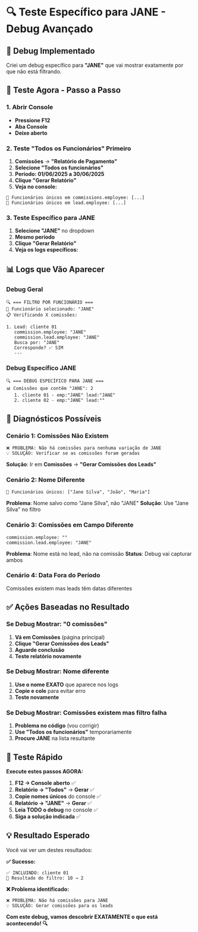 # 🔍 Teste Específico para JANE - Debug Avançado

## 🎯 **Debug Implementado**

Criei um debug específico para **"JANE"** que vai mostrar exatamente por que não está filtrando.

## 🚀 **Teste Agora - Passo a Passo**

### **1. Abrir Console**
- **Pressione F12**
- **Aba Console**
- **Deixe aberto**

### **2. Teste "Todos os Funcionários" Primeiro**
1. **Comissões** → **"Relatório de Pagamento"**
2. **Selecione "Todos os funcionários"**
3. **Período: 01/06/2025 a 30/06/2025**
4. **Clique "Gerar Relatório"**
5. **Veja no console:**

```
👥 Funcionários únicos em commissions.employee: [...]
👥 Funcionários únicos em lead.employee: [...]
```

### **3. Teste Específico para JANE**
1. **Selecione "JANE"** no dropdown
2. **Mesmo período**
3. **Clique "Gerar Relatório"**
4. **Veja os logs específicos:**

## 📊 **Logs que Vão Aparecer**

### **Debug Geral**
```
🔍 === FILTRO POR FUNCIONÁRIO ===
📝 Funcionário selecionado: "JANE"
📋 Verificando X comissões:

1. Lead: cliente 01
   commission.employee: "JANE"
   commission.lead.employee: "JANE"
   Busca por: "JANE"
   Corresponde? ✅ SIM
   ---
```

### **Debug Específico JANE**
```
🔍 === DEBUG ESPECÍFICO PARA JANE ===
📊 Comissões que contêm "JANE": 2
   1. cliente 01 - emp:"JANE" lead:"JANE"
   2. cliente 02 - emp:"JANE" lead:""
```

## 🔧 **Diagnósticos Possíveis**

### **Cenário 1: Comissões Não Existem**
```
❌ PROBLEMA: Não há comissões para nenhuma variação de JANE
💡 SOLUÇÃO: Verificar se as comissões foram geradas
```
**Solução**: Ir em **Comissões** → **"Gerar Comissões dos Leads"**

### **Cenário 2: Nome Diferente**
```
👥 Funcionários únicos: ["Jane Silva", "João", "Maria"]
```
**Problema**: Nome salvo como "Jane Silva", não "JANE"
**Solução**: Use "Jane Silva" no filtro

### **Cenário 3: Comissões em Campo Diferente**
```
commission.employee: ""
commission.lead.employee: "JANE"
```
**Problema**: Nome está no lead, não na comissão
**Status**: Debug vai capturar ambos

### **Cenário 4: Data Fora do Período**
Comissões existem mas leads têm datas diferentes

## ✅ **Ações Baseadas no Resultado**

### **Se Debug Mostrar: "0 comissões"**
1. **Vá em Comissões** (página principal)
2. **Clique "Gerar Comissões dos Leads"**
3. **Aguarde conclusão**
4. **Teste relatório novamente**

### **Se Debug Mostrar: Nome diferente**
1. **Use o nome EXATO** que aparece nos logs
2. **Copie e cole** para evitar erro
3. **Teste novamente**

### **Se Debug Mostrar: Comissões existem mas filtro falha**
1. **Problema no código** (vou corrigir)
2. **Use "Todos os funcionários"** temporariamente
3. **Procure JANE** na lista resultante

## 🎯 **Teste Rápido**

**Execute estes passos AGORA:**

1. **F12 → Console aberto** ✅
2. **Relatório → "Todos"** → **Gerar** ✅
3. **Copie nomes únicos** do console ✅
4. **Relatório → "JANE"** → **Gerar** ✅
5. **Leia TODO o debug** no console ✅
6. **Siga a solução indicada** ✅

## 💡 **Resultado Esperado**

Você vai ver um destes resultados:

**✅ Sucesso:** 
```
✅ INCLUINDO: cliente 01
👤 Resultado do filtro: 10 → 2
```

**❌ Problema identificado:**
```
❌ PROBLEMA: Não há comissões para JANE
💡 SOLUÇÃO: Gerar comissões para os leads
```

**Com este debug, vamos descobrir EXATAMENTE o que está acontecendo! 🔍** 